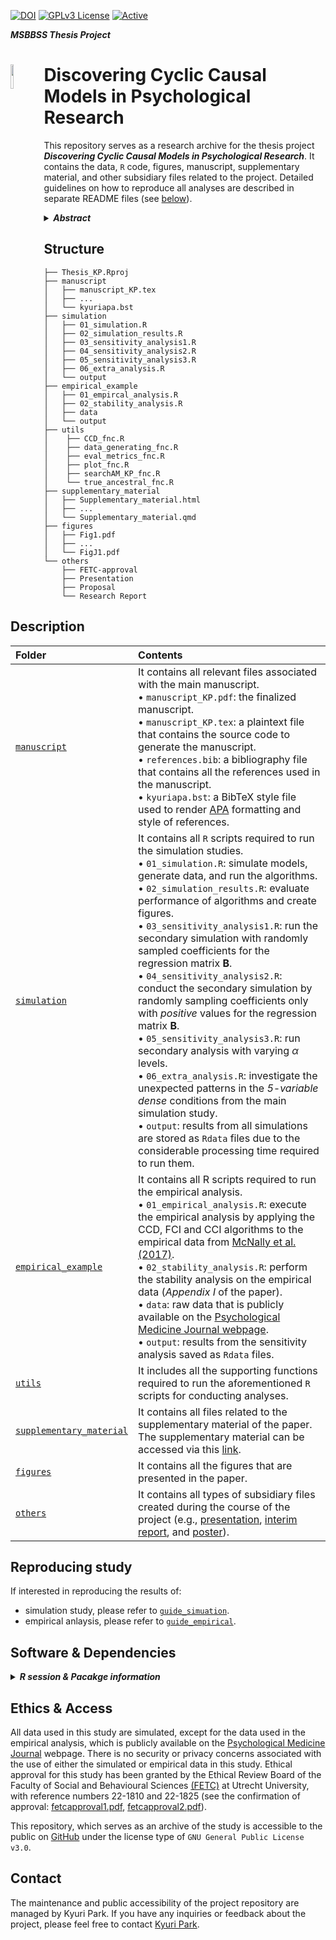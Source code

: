 [![DOI](https://zenodo.org/badge/576782527.svg)](https://zenodo.org/badge/latestdoi/576782527) [![GPLv3 License](https://img.shields.io/badge/License-GPL%20v3-yellow.svg)](https://opensource.org/licenses/) [![Active](http://img.shields.io/badge/Status-Active-green.svg)](https://github.com/KyuriP/Thesis_KP)  

***MSBBSS Thesis Project***
<div align="left">
<img src="https://github.com/KyuriP/Thesis_KP/blob/main/cyclelogo.png" width=10% height=10% align="left">
<h1> Discovering Cyclic Causal Models in Psychological Research </h1>
</div>



This repository serves as a research archive for the thesis project ***Discovering Cyclic Causal Models in Psychological Research***. 
It contains the data, `R` code,  figures, manuscript, supplementary material, and other subsidiary files related to the project. Detailed guidelines on how to reproduce all analyses are described in separate README files (see [below](#reproducing-study)).

<details>
           <summary><b><i>Abstract</i></b></summary>
           <p>
Statistical network models have become popular tools for analyzing multivariate psychological data. 
In empirical practice, network parameters are often interpreted as reflecting causal relationships – an approach that can be characterized as a form of causal discovery. 
Recent research has shown that undirected network models are likely to perform poorly as causal discovery tools in the context of discovering acyclic causal structures, a task for which many alternative methods are available. 
However, acyclic causal models are likely unsuitable for many psychological phenomena, such as psychopathologies, which are often characterized by cycles or feedback loop relationships between symptoms. 
A number of cyclic causal discovery methods have been developed, largely in the computer science literature, but they are not as well studied or widely applied in empirical practice. 
<br><i>In this paper, we provide an accessible introduction to the basics of cyclic causal discovery for empirical researchers. 
We examine three different cyclic causal discovery methods and investigate their performance in typical psychological research contexts by means of a simulation study. We also demonstrate the practical applicability of these methods using an empirical example and conclude the paper with a discussion of how the insights we gain from cyclic causal discovery relate to statistical network analysis.</i>
                      </p>
         </details>


## Structure
```
├── Thesis_KP.Rproj
├── manuscript
│   ├── manuscript_KP.tex
│   ├── ...
│   └── kyuriapa.bst
├── simulation
│   ├── 01_simulation.R
│   ├── 02_simulation_results.R
│   ├── 03_sensitivity_analysis1.R
│   ├── 04_sensitivity_analysis2.R
│   ├── 05_sensitivity_analysis3.R
│   ├── 06_extra_analysis.R
│   └── output
├── empirical_example
│   ├── 01_empircal_analysis.R
│   ├── 02_stability_analysis.R
│   ├── data
│   └── output
├── utils
│    ├── CCD_fnc.R
│    ├── data_generating_fnc.R
│    ├── eval_metrics_fnc.R
│    ├── plot_fnc.R
│    ├── searchAM_KP_fnc.R
│    └── true_ancestral_fnc.R
├── supplementary_material
│   ├── Supplementary_material.html
│   ├── ...
│   └── Supplementary_material.qmd
├── figures
│   ├── Fig1.pdf
│   ├── ...
│   └── FigJ1.pdf
└── others
    ├── FETC-approval
    ├── Presentation
    ├── Proposal
    └── Research Report
```

## Description

| Folder                                     | Contents                                                         |
| :----------------------------------------- | :--------------------------------------------------------------- |
| [`manuscript`](https://github.com/KyuriP/Discovering_CCM/tree/main/manuscript)               | It contains all relevant files associated with the main manuscript. <br> • `manuscript_KP.pdf`: the finalized manuscript. <br> • `manuscript_KP.tex`:  a plaintext file that contains the source code to generate the manuscript.  <br> • `references.bib`: a bibliography file that contains all the references used in the manuscript. <br> • `kyuriapa.bst`: a BibTeX style file used to render [APA](https://apastyle.apa.org/style-grammar-guidelines/paper-format) formatting and style of references.|
| [`simulation`](./simulation)       | It contains all `R` scripts required to run the simulation studies.  <br> • `01_simulation.R`: simulate models, generate data, and run the algorithms. <br> • `02_simulation_results.R`: evaluate performance of algorithms and create figures. <br> • `03_sensitivity_analysis1.R`: run the secondary simulation with randomly sampled coefficients for the regression matrix $\mathbf{B}$. <br> • `04_sensitivity_analysis2.R`: conduct the secondary simulation by randomly sampling coefficients only with *positive* values for the regression matrix $\mathbf{B}$. <br> • `05_sensitivity_analysis3.R`: run secondary analysis  with varying $\alpha$ levels. <br> • `06_extra_analysis.R`: investigate the unexpected patterns in the *5-variable dense* conditions from the main simulation study.<br> • `output`: results from all simulations are stored as `Rdata` files due to the considerable processing time required to run them.   |
| [`empirical_example`](./empirical_example) | It contains all R scripts required to run the empirical analysis. <br> • `01_empirical_analysis.R`: execute the empirical analysis by applying the CCD, FCI and CCI algorithms to the empirical data from [McNally et al. (2017)](https://www.cambridge.org/core/journals/psychological-medicine/article/comorbid-obsessivecompulsive-disorder-and-depression-a-bayesian-network-approach/DAA4E2352A9E26809A4EAE35C366E900#article). <br> • `02_stability_analysis.R`: perform the stability analysis on the empirical data (*Appendix I* of the paper). <br> • `data`: raw data that is publicly available on the [Psychological Medicine Journal webpage](https://www.cambridge.org/core/journals/psychological-medicine/article/abs/comorbid-obsessivecompulsive-disorder-and-depression-a-bayesian-network-approach/DAA4E2352A9E26809A4EAE35C366E900#supplementary-materials).  <br> • `output`: results from the sensitivity analysis saved as `Rdata` files.               |
| [`utils`](./utils)               | It includes all the supporting functions required to run the aforementioned `R` scripts for conducting analyses. |
| [`supplementary_material`](./supplementary_material)           |It contains all files related to the supplementary material of the paper. <br> The supplementary material can be accessed via this [link](https://kyurip.quarto.pub/discovering-cyclic-causal-models/).|
| [`figures`](./figures)               | It contains all the figures that are presented in the paper.                    |
| [`others`](./others)               | It contains all types of subsidiary files  created during the course of the project (e.g., [presentation](./others/Presentation), [interim report](https://github.com/KyuriP/Discovering_CCM/blob/main/others/Research%20Report/Research%20Reoprt_Kyuri.pdf), and [poster](./others/Poster/Poster.pdf)).                        |

## Reproducing study
If interested in reproducing the results of:
- simulation study, please refer to [`guide_simuation`](https://github.com/KyuriP/CCM_Discovery/blob/main/simulation/README.md).
- empirical anlaysis, please refer to [`guide_empirical`](https://github.com/KyuriP/CCM_Discovery/blob/main/empirical_example/README.md).

## Software & Dependencies 
<details>
<summary><b><i>R session & Pacakge information</i></b></summary>

           
```
─ Session info ───────────────────────────────────────────────────────────────────────────────────────────────
 setting  value
 version  R version 4.2.3 (2023-03-15)
 os       macOS Ventura 13.0
 system   aarch64, darwin20
 ui       RStudio
 language (EN)
 collate  en_US.UTF-8
 ctype    en_US.UTF-8
 tz       Europe/Amsterdam
 date     2023-05-01
 rstudio  2022.07.2+576 Spotted Wakerobin (desktop)
 pandoc   2.19.2 @ /Applications/RStudio.app/Contents/MacOS/quarto/bin/tools/ (via rmarkdown)

─ Packages ───────────────────────────────────────────────────────────────────────────────────────────────────
 package      * version  date (UTC) lib source
 abind          1.4-5    2016-07-21 [1] CRAN (R 4.2.0)
 backports      1.4.1    2021-12-13 [1] CRAN (R 4.2.0)
 base64enc      0.1-3    2015-07-28 [1] CRAN (R 4.2.0)
 bdsmatrix      1.3-6    2022-06-03 [1] CRAN (R 4.2.0)
 BiocGenerics * 0.42.0   2022-04-26 [1] Bioconductor
 BiocManager  * 1.30.20  2023-02-24 [1] CRAN (R 4.2.0)
 broom          1.0.4    2023-03-11 [1] CRAN (R 4.2.0)
 cachem         1.0.7    2023-02-24 [1] CRAN (R 4.2.0)
 callr          3.7.3    2022-11-02 [1] CRAN (R 4.2.0)
 car            3.1-2    2023-03-30 [1] CRAN (R 4.2.3)
 carData        3.0-5    2022-01-06 [1] CRAN (R 4.2.0)
 CCI.KP       * 0.1.0    2023-01-21 [1] Github (KyuriP/CCI_KP@984bf12)
 checkmate      2.1.0    2022-04-21 [1] CRAN (R 4.2.0)
 cli            3.6.1    2023-03-23 [1] CRAN (R 4.2.0)
 clipr          0.8.0    2022-02-22 [1] CRAN (R 4.2.0)
 clue           0.3-64   2023-01-31 [1] CRAN (R 4.2.0)
 cluster        2.1.4    2022-08-22 [1] CRAN (R 4.2.3)
 codetools      0.2-19   2023-02-01 [1] CRAN (R 4.2.3)
 colorspace     2.1-0    2023-01-23 [1] CRAN (R 4.2.0)
 corpcor        1.6.10   2021-09-16 [1] CRAN (R 4.2.0)
 crayon         1.5.2    2022-09-29 [1] CRAN (R 4.2.0)
 curl           5.0.0    2023-01-12 [1] CRAN (R 4.2.0)
 data.table     1.14.8   2023-02-17 [1] CRAN (R 4.2.0)
 DEoptimR       1.0-11   2022-04-03 [1] CRAN (R 4.2.0)
 devtools     * 2.4.5    2022-10-11 [1] CRAN (R 4.2.0)
 digest         0.6.31   2022-12-11 [1] CRAN (R 4.2.0)
 DOT          * 0.1      2016-04-16 [1] CRAN (R 4.2.0)
 dplyr        * 1.1.2    2023-04-20 [1] CRAN (R 4.2.0)
 ellipsis       0.3.2    2021-04-29 [1] CRAN (R 4.2.0)
 evaluate       0.20     2023-01-17 [1] CRAN (R 4.2.0)
 fansi          1.0.4    2023-01-22 [1] CRAN (R 4.2.0)
 fastICA        1.2-3    2021-09-25 [1] CRAN (R 4.2.0)
 fastmap        1.1.1    2023-02-24 [1] CRAN (R 4.2.0)
 fdrtool        1.2.17   2021-11-13 [1] CRAN (R 4.2.0)
 foreign        0.8-84   2022-12-06 [1] CRAN (R 4.2.3)
 Formula        1.2-5    2023-02-24 [1] CRAN (R 4.2.0)
 fs             1.6.1    2023-02-06 [1] CRAN (R 4.2.0)
 furrr        * 0.3.1    2022-08-15 [1] CRAN (R 4.2.0)
 future       * 1.32.0   2023-03-07 [1] CRAN (R 4.2.0)
 generics       0.1.3    2022-07-05 [1] CRAN (R 4.2.0)
 ggh4x        * 0.2.4    2023-04-04 [1] CRAN (R 4.2.0)
 ggm            2.5      2020-02-16 [1] CRAN (R 4.2.0)
 ggplot2      * 3.4.2    2023-04-03 [1] CRAN (R 4.2.0)
 ggpubr       * 0.6.0    2023-02-10 [1] CRAN (R 4.2.0)
 ggsignif       0.6.4    2022-10-13 [1] CRAN (R 4.2.0)
 glasso         1.11     2019-10-01 [1] CRAN (R 4.2.0)
 globals        0.16.2   2022-11-21 [1] CRAN (R 4.2.0)
 glue           1.6.2    2022-02-24 [1] CRAN (R 4.2.0)
 graph        * 1.74.0   2022-04-26 [1] Bioconductor
 gridExtra      2.3      2017-09-09 [1] CRAN (R 4.2.0)
 gtable         0.3.3    2023-03-21 [1] CRAN (R 4.2.0)
 gtools         3.9.4    2022-11-27 [1] CRAN (R 4.2.0)
 Hmisc          5.0-1    2023-03-08 [1] CRAN (R 4.2.0)
 htmlTable      2.4.1    2022-07-07 [1] CRAN (R 4.2.0)
 htmltools      0.5.5    2023-03-23 [1] CRAN (R 4.2.3)
 htmlwidgets    1.6.2    2023-03-17 [1] CRAN (R 4.2.0)
 httpuv         1.6.9    2023-02-14 [1] CRAN (R 4.2.0)
 igraph         1.4.1    2023-02-24 [1] CRAN (R 4.2.0)
 jpeg           0.1-10   2022-11-29 [1] CRAN (R 4.2.0)
 jsonlite       1.8.4    2022-12-06 [1] CRAN (R 4.2.0)
 knitr          1.42     2023-01-25 [1] CRAN (R 4.2.0)
 later          1.3.0    2021-08-18 [1] CRAN (R 4.2.0)
 lattice        0.21-8   2023-04-05 [1] CRAN (R 4.2.0)
 lavaan         0.6-15   2023-03-14 [1] CRAN (R 4.2.0)
 lifecycle      1.0.3    2022-10-07 [1] CRAN (R 4.2.0)
 listenv        0.9.0    2022-12-16 [1] CRAN (R 4.2.0)
 magrittr     * 2.0.3    2022-03-30 [1] CRAN (R 4.2.0)
 MASS         * 7.3-58.3 2023-03-07 [1] CRAN (R 4.2.0)
 Matrix         1.5-4    2023-04-04 [1] CRAN (R 4.2.0)
 memoise        2.0.1    2021-11-26 [1] CRAN (R 4.2.0)
 mime           0.12     2021-09-28 [1] CRAN (R 4.2.0)
 miniUI         0.1.1.1  2018-05-18 [1] CRAN (R 4.2.0)
 mnormt         2.1.1    2022-09-26 [1] CRAN (R 4.2.0)
 munsell        0.5.0    2018-06-12 [1] CRAN (R 4.2.0)
 nlme           3.1-162  2023-01-31 [1] CRAN (R 4.2.3)
 nnet           7.3-18   2022-09-28 [1] CRAN (R 4.2.3)
 parallelly     1.35.0   2023-03-23 [1] CRAN (R 4.2.3)
 pbapply        1.7-0    2023-01-13 [1] CRAN (R 4.2.0)
 pbivnorm       0.6.0    2015-01-23 [1] CRAN (R 4.2.0)
 pcalg        * 2.7-8    2022-12-21 [1] CRAN (R 4.2.0)
 pillar         1.9.0    2023-03-22 [1] CRAN (R 4.2.0)
 pkgbuild       1.4.0    2022-11-27 [1] CRAN (R 4.2.0)
 pkgconfig      2.0.3    2019-09-22 [1] CRAN (R 4.2.0)
 pkgload        1.3.2    2022-11-16 [1] CRAN (R 4.2.0)
 plyr           1.8.8    2022-11-11 [1] CRAN (R 4.2.0)
 png            0.1-8    2022-11-29 [1] CRAN (R 4.2.0)
 ppcor          1.1      2015-12-03 [1] CRAN (R 4.2.0)
 prettyunits    1.1.1    2020-01-24 [1] CRAN (R 4.2.0)
 processx       3.8.0    2022-10-26 [1] CRAN (R 4.2.0)
 profvis        0.3.7    2020-11-02 [1] CRAN (R 4.2.0)
 promises       1.2.0.1  2021-02-11 [1] CRAN (R 4.2.0)
 ps             1.7.4    2023-04-02 [1] CRAN (R 4.2.0)
 psych          2.3.3    2023-03-18 [1] CRAN (R 4.2.0)
 purrr        * 1.0.1    2023-01-10 [1] CRAN (R 4.2.0)
 qgraph       * 1.9.4    2023-03-21 [1] CRAN (R 4.2.0)
 quadprog       1.5-8    2019-11-20 [1] CRAN (R 4.2.0)
 R6             2.5.1    2021-08-19 [1] CRAN (R 4.2.0)
 RBGL           1.72.0   2022-04-26 [1] Bioconductor
 rcausal      * 1.2.1    2022-09-06 [1] Github (bd2kccd/r-causal@cc74f8d)
 Rcpp           1.0.10   2023-01-22 [1] CRAN (R 4.2.0)
 remotes        2.4.2    2021-11-30 [1] CRAN (R 4.2.0)
 reshape2       1.4.4    2020-04-09 [1] CRAN (R 4.2.0)
 Rgraphviz    * 2.40.0   2022-04-26 [1] Bioconductor
 rJava        * 1.0-6    2021-12-10 [1] CRAN (R 4.2.0)
 rlang          1.1.0    2023-03-14 [1] CRAN (R 4.2.0)
 rmarkdown      2.21     2023-03-26 [1] CRAN (R 4.2.3)
 robustbase     0.95-1   2023-03-29 [1] CRAN (R 4.2.0)
 rpart          4.1.19   2022-10-21 [1] CRAN (R 4.2.3)
 rstatix        0.7.2    2023-02-01 [1] CRAN (R 4.2.0)
 rstudioapi     0.14     2022-08-22 [1] CRAN (R 4.2.0)
 scales         1.2.1    2022-08-20 [1] CRAN (R 4.2.0)
 sessioninfo    1.2.2    2021-12-06 [1] CRAN (R 4.2.0)
 sfsmisc        1.1-14   2022-11-24 [1] CRAN (R 4.2.0)
 shiny          1.7.4    2022-12-15 [1] CRAN (R 4.2.0)
 stringi        1.7.12   2023-01-11 [1] CRAN (R 4.2.0)
 stringr        1.5.0    2022-12-02 [1] CRAN (R 4.2.0)
 tibble         3.2.1    2023-03-20 [1] CRAN (R 4.2.0)
 tidyr          1.3.0    2023-01-24 [1] CRAN (R 4.2.0)
 tidyselect     1.2.0    2022-10-10 [1] CRAN (R 4.2.0)
 urlchecker     1.0.1    2021-11-30 [1] CRAN (R 4.2.0)
 usethis      * 2.1.6    2022-05-25 [1] CRAN (R 4.2.0)
 utf8           1.2.3    2023-01-31 [1] CRAN (R 4.2.0)
 V8             4.2.2    2022-11-03 [1] CRAN (R 4.2.0)
 vctrs          0.6.2    2023-04-19 [1] CRAN (R 4.2.0)
 withr          2.5.0    2022-03-03 [1] CRAN (R 4.2.0)
 xfun           0.38     2023-03-24 [1] CRAN (R 4.2.0)
 xtable         1.8-4    2019-04-21 [1] CRAN (R 4.2.0)

 [1] /Library/Frameworks/R.framework/Versions/4.2-arm64/Resources/library

──────────────────────────────────────────────────────────────────────────────────────────────────────────────
```

</details>

## Ethics & Access
All data used in this study are simulated, except for the data used in the empirical analysis, which is publicly available on the [Psychological Medicine Journal](https://www.cambridge.org/core/journals/psychological-medicine/article/abs/comorbid-obsessivecompulsive-disorder-and-depression-a-bayesian-network-approach/DAA4E2352A9E26809A4EAE35C366E900\#supplementary-materials) webpage. There is no security or privacy concerns associated with the use of either the simulated or empirical data in this study.
Ethical approval for this study has been granted by the Ethical Review Board of the Faculty of Social and
Behavioural Sciences [(FETC)](https://ferb.sites.uu.nl/) at Utrecht University, with reference numbers 22-1810 and 22-1825 (see the confirmation of approval: [fetcapproval1.pdf](https://github.com/KyuriP/Thesis_KP/blob/main/others/FETC-approval/fetcapproval1.pdf), [fetcapproval2.pdf](https://github.com/KyuriP/Thesis_KP/blob/main/others/FETC-approval/fetcapproval2.pdf)).

This repository, which serves as an archive of the study is accessible to the public on [GitHub](https://github.com/KyuriP/Thesis_KP) under the license type of `GNU General Public License v3.0`. 


## Contact
The maintenance and public accessibility of the project repository are managed by Kyuri Park. If you have any inquiries or feedback about the project, please feel free to contact [Kyuri Park](https://kyurip.github.io/).

